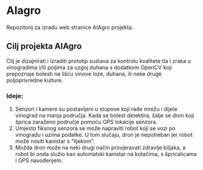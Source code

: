 # AIagro
Repozitorij za izradu web stranice AIAgro projekta.

## Cilj projekta AIAgro
Cilj je dizajnirati i izraditi prototip sustava za kontrolu kvalitete tla i zraka u vinogradima i/ili poljima za uzgoj duhana s dodatkom OpenCV koji prepoznaje bolesti na lišću vinove loze, duhana, ili neke druge poljoprivredne kulture. 
### Ideje:
1. Senzori i kamere su postavljeni u stupove koji rade mrežu i dijele vinograd na manja područja. Kada se bolest detektira, šalje se dron koji šprica zaraženo područje pomoću GPS lokacije senzora.
2. Umjesto fiksnog senzora se može napraviti robot koji se vozi po vinogradu i uzima podatke. U tom slučaju, dron je nepotreban jer robot može nositi kanistar s “lijekom”.
3. Možda dron može na neki drugi način provjeravati zdravlje biljaka, a robot bi onda služio kao automatski kanistar na kotačima, s špricalicama i GPS navođenjem.
